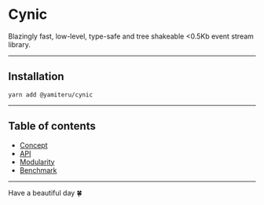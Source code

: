 # Cynic

Blazingly fast, low-level, type-safe and tree shakeable <0.5Kb event stream library.

---

## Installation

```shell
yarn add @yamiteru/cynic
```

---

## Table of contents

- [Concept](./docs/concept.md)
- [API](./docs/api.md)
- [Modularity](./docs/modularity.md)
- [Benchmark](./docs/benchmark.md)

___

Have a beautiful day 🍀
